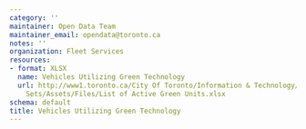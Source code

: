 ```yaml
---
category: ''
maintainer: Open Data Team
maintainer_email: opendata@toronto.ca
notes: ''
organization: Fleet Services
resources:
- format: XLSX
  name: Vehicles Utilizing Green Technology
  url: http://www1.toronto.ca/City Of Toronto/Information & Technology/Open Data/Data
    Sets/Assets/Files/List of Active Green Units.xlsx
schema: default
title: Vehicles Utilizing Green Technology
---
```

